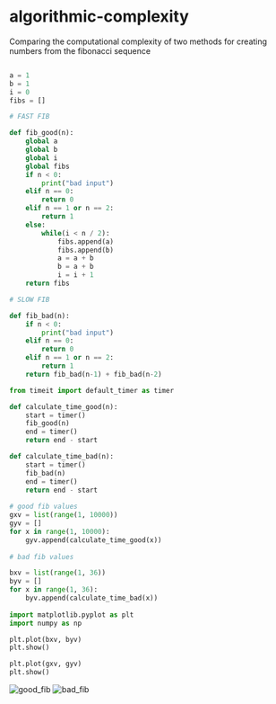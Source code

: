 # algorithmic-complexity
Comparing the computational complexity of two methods for creating numbers from the fibonacci sequence
```py

a = 1
b = 1
i = 0
fibs = []

# FAST FIB

def fib_good(n):
    global a
    global b
    global i
    global fibs
    if n < 0:
        print("bad input")
    elif n == 0:
        return 0
    elif n == 1 or n == 2:
        return 1
    else:
        while(i < n / 2):
            fibs.append(a)
            fibs.append(b)
            a = a + b
            b = a + b
            i = i + 1
    return fibs

# SLOW FIB

def fib_bad(n):
    if n < 0:
        print("bad input")
    elif n == 0:
        return 0
    elif n == 1 or n == 2:
        return 1
    return fib_bad(n-1) + fib_bad(n-2)

from timeit import default_timer as timer

def calculate_time_good(n):
    start = timer()
    fib_good(n)
    end = timer()
    return end - start

def calculate_time_bad(n):
    start = timer()
    fib_bad(n)
    end = timer()
    return end - start
    
# good fib values
gxv = list(range(1, 10000))
gyv = []
for x in range(1, 10000):
    gyv.append(calculate_time_good(x))
    
# bad fib values

bxv = list(range(1, 36))
byv = []
for x in range(1, 36):
    byv.append(calculate_time_bad(x))
    
import matplotlib.pyplot as plt
import numpy as np

plt.plot(bxv, byv)
plt.show()

plt.plot(gxv, gyv)
plt.show()

```

![good_fib](https://user-images.githubusercontent.com/117105005/200168907-c99d131e-e656-4d5a-9a50-9ecc74f1a019.png)
![bad_fib](https://user-images.githubusercontent.com/117105005/200168965-51d218cb-16fe-47f4-be36-d9995b3b257f.png)

